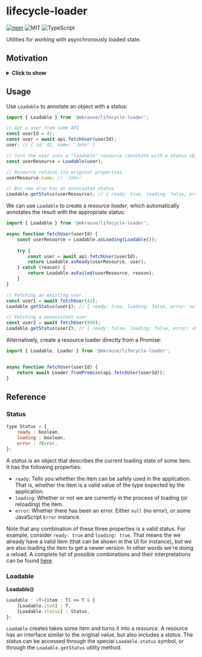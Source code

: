 
# lifecycle-loader

[![npm](https://img.shields.io/npm/v/@mkrause/lifecycle-loader.svg?style=flat-square)](https://www.npmjs.com/package/@mkrause/lifecycle-loader)
![MIT](https://img.shields.io/npm/l/@mkrause/lifecycle-loader?style=flat-square)
![TypeScript](https://img.shields.io/badge/-TypeScript-blue.svg?style=flat-square)


Utilities for working with asynchronously loaded state.


## Motivation

<details>
    <summary><b>Click to show</b></summary>
    <p>
When loading data asynchronously in JavaScript, you will use some kind of control flow. Using async/await, it might look something like this:

```js
async function loadUser(userId) {
    // Here, we are in a "LOADING" state
    
    try {
        const user = await api.fetchUser(userId);
        
        // Here, we are in a "READY" state
        return user;
    } catch (reason) {
        // Here, we are in a "FAILED" state
        throw reason;
    }
}
```

When rendering a UI, we don't just care about the result of this function, we also care about the intermediate states. For example, when we start loading the user we may want to show a loading indicator.

Additionally, we will often want to keep information about previous loading attempts. For example, after rendering the user info once succesfully, we may want to reload it at some point. While the new data is loaded, we want to keep the old user data to show on the screen (with a loading indicator). If there are any error messages, we may want to remember those as well in order to be able to show them even after a reload attempt.

To handle such use cases we will need to "reify" the control flow somehow. For example, in state management libraries like redux we may keep a *status* flag next to the data that keeps track of the state of the loading process:

```js
// Example: using redux + redux-thunk
function loadUserAction(dispatch) {
    return async userId => {
        dispatch({ type: 'LOAD_USER', status: 'LOADING' });
        
        try {
            const user = await api.fetchUser(userId);
            
            dispatch({ type: 'LOAD_USER', status: 'READY', user });
        } catch (reason) {
            dispatch({ type: 'LOAD_USER', status: 'FAILED', reason });
        }
    };
}
```

This example uses redux with something like redux-thunk, but the exact choice of state management library/async middleware doesn't matter. The point is that we need to take a control flow, and turn it into a series of UI states (JavaScript values) that we can feed into the UI to tell it to render each successive state of the UI.

This library intends to simplify handling of async state by providing a standard set of interfaces and tools.
    </p>
</details>


## Usage

Use `Loadable` to annotate an object with a status:

```js
import { Loadable } from '@mkrause/lifecycle-loader';

// Get a user from some API
const userId = 42;
const user = await api.fetchUser(userId);
user; // { id: 42, name: 'John' }

// Turn the user into a "loadable" resource (annotate with a status object)
const userResource = Loadable(user);

// Resource retains its original properties
userResource.name; // 'John'

// But now also has an associated status
Loadable.getStatus(userResource); // { ready: true, loading: false, error: null }
```

We can use `Loadable` to create a *resource loader*, which automatically annotates the result with the appropriate status:

```js
import { Loadable } from '@mkrause/lifecycle-loader';

async function fetchUser(userId) {
    const userResource = Loadable.asLoading(Loadable());
    
    try {
        const user = await api.fetchUser(userId);
        return Loadable.asReady(userResource, user);
    } catch (reason) {
        return Loadable.asFailed(userResource, reason);
    }
}

// Fetching an existing user
const user1 = await fetchUser(42);
Loadable.getStatus(user1); // { ready: true, loading: false, error: null }

// Fetching a nonexistant user
const user2 = await fetchUser(999);
Loadable.getStatus(user2); // { ready: false, loading: false, error: <Error> }
```

Alternatively, create a resource loader directly from a Promise:

```js
import { Loadable, Loader } from '@mkrause/lifecycle-loader';


async function fetchUser(userId) {
    return await Loader.fromPromise(api.fetchUser(userId));
}
```


## Reference

### Status

```js
type Status = {
    ready : boolean,
    loading : boolean,
    error : ?Error,
};
```

A *status* is an object that describes the current loading state of some item. It has the following properties:

* `ready`: Tells you whether the item can be safely used in the application. That is, whether the item is a valid value of the type expected by the application.
* `loading`: Whether or not we are currently in the process of loading (or reloading) the item.
* `error`: Whether there has been an error. Either `null` (no error), or some JavaScript `Error` instance.

Note that any combination of these three properties is a valid status. For example, consider `ready: true` and `loading: true`. That means the we already have a valid item (that can be shown in the UI for instance), but we are also loading the item to get a newer version. In other words we're doing a reload. A complete list of possible combinations and their interpretations can be found [here](https://github.com/mkrause/lifecycle-loader/blob/master/src/interfaces/Loadable.js).


### Loadable

**Loadable()**

```ts
Loadable : <T>(item : T) => T & {
    [Loadable.item] : T,
    [Loadable.status] : Status,
};
```

`Loadable` creates takes some item and turns it into a *resource*. A resource has an interface similar to the original value, but also includes a *status*. The status can be accessed through the special `Loadable.status` symbol, or through the `Loadable.getStatus` utility method.
